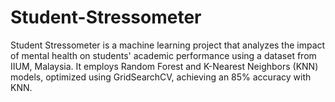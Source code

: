 # Student-Stressometer
Student Stressometer is a machine learning project that analyzes the impact of mental health on students' academic performance using a dataset from IIUM, Malaysia. It employs Random Forest and K-Nearest Neighbors (KNN) models, optimized using GridSearchCV, achieving an 85% accuracy with KNN.
